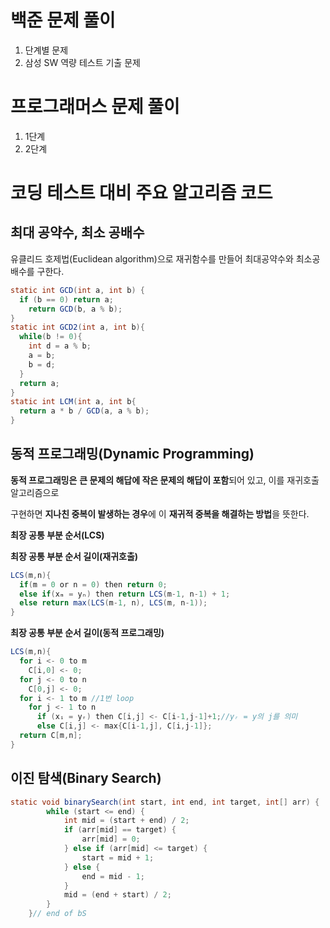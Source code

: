 # 백준 문제 풀이
  1. 단계별 문제
  2. 삼성 SW 역량 테스트 기출 문제
# 프로그래머스 문제 풀이
  1. 1단계
  2. 2단계
  
# 코딩 테스트 대비 주요 알고리즘 코드
## 최대 공약수, 최소 공배수
유클리드 호제법(Euclidean algorithm)으로 재귀함수를 만들어 최대공약수와 최소공배수를 구한다.

```java
static int GCD(int a, int b) {
  if (b == 0) return a;
    return GCD(b, a % b);
}
static int GCD2(int a, int b){
  while(b != 0){
    int d = a % b;
    a = b;
    b = d;
  }
  return a;
}
static int LCM(int a, int b{
  return a * b / GCD(a, a % b);
}
```
## 동적 프로그래밍(Dynamic Programming)
**동적 프로그래밍은** **큰 문제의 해답에 작은 문제의 해답이 포함**되어 있고, 이를 재귀호출 알고리즘으로

구현하면 **지나친 중복이 발생하는 경우**에 이 **재귀적 중복을 해결하는 방법**을 뜻한다.

**최장 공통 부분 순서(LCS)**

**최장 공통 부분 순서 길이(재귀호출)**
```java
LCS(m,n){
  if(m = 0 or n = 0) then return 0;
  else if(xₘ = yₙ) then return LCS(m-1, n-1) + 1;
  else return max(LCS(m-1, n), LCS(m, n-1));
}

```
**최장 공통 부분 순서 길이(동적 프로그래밍)**
```java
LCS(m,n){
  for i <- 0 to m
    C[i,0] <- 0;
  for j <- 0 to n
    C[0,j] <- 0;
  for i <- 1 to m //1번 loop
    for j <- 1 to n
      if (xᵢ = yᵣ) then C[i,j] <- C[i-1,j-1]+1;//yᵣ = y의 j를 의미
      else C[i,j] <- max{C[i-1,j], C[i,j-1]};
  return C[m,n];
}
```

## 이진 탐색(Binary Search)
```java
static void binarySearch(int start, int end, int target, int[] arr) {
		while (start <= end) {
			int mid = (start + end) / 2;
			if (arr[mid] == target) {
				arr[mid] = 0;
			} else if (arr[mid] <= target) {
				start = mid + 1;
			} else {
				end = mid - 1;
			}
			mid = (end + start) / 2;
		}
	}// end of bS
```
